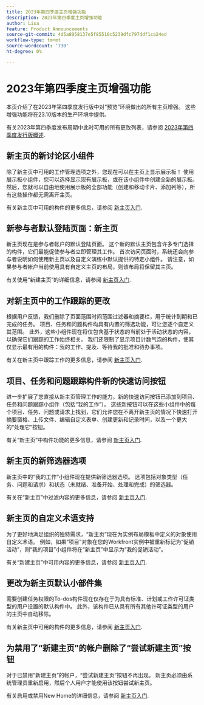 ```yaml
---
title: 2023年第四季度主页增强功能
description: 2023年第四季度主页增强功能
author: Lisa
feature: Product Announcements
source-git-commit: 4d5a8958137e5f85510c5239dfc797ddf1ca24ed
workflow-type: tm+mt
source-wordcount: '730'
ht-degree: 0%

---
```


# 2023年第四季度主页增强功能

本页介绍了在2023年第四季度发行版中对“预览”环境做出的所有主页增强。 这些增强功能将在23.10版本的生产环境中提供。

有关2023年第四季度发布周期中此时可用的所有更改列表，请参阅 [2023年第四季度发行版概述](/help/quicksilver/product-announcements/product-releases/23-q4-release-activity/23-q4-release-overview.md).

## 新主页的新讨论区小组件

除了新主页中可用的工作管理选项之外，您现在可以在主页上显示展示板！ 使用展示板小组件，您可以选择显示现有展示板，或在该小组件中创建全新的展示板。 然后，您就可以自由地使用展示板的全部功能（创建和移动卡片、添加列等），所有这些操作都无需离开主页。

有关新主页中可用的构件的更多信息，请参阅 [新主页入门](/help/quicksilver/workfront-basics/using-home/new-home/get-started-with-new-home.md).

## 新参与者默认登陆页面：新主页

新主页现在是参与者帐户的默认登陆页面。 这个新的默认主页包含许多专门选择的构件，它们最能促使参与者立即管理其工作。 首次访问页面时，系统还会向参与者说明如何使用新主页以及自定义演练中默认提供的特定小组件。 请注意，如果参与者帐户当前使用具有自定义主页的布局，则该布局将保留其主页。

有关使用“新建主页”的详细信息，请参阅 [新主页入门](/help/quicksilver/workfront-basics/using-home/new-home/get-started-with-new-home.md).

## 对新主页中的工作跟踪的更改

根据用户反馈，我们删除了页面范围时间范围过滤器和摘要栏，用于统计到期和已完成的任务。 项目、任务和问题构件均具有内置的筛选功能，可让您逐个自定义其范围。 此外，这些小组件现在将仅包含基于状态的当前处于活动状态的内容，以确保它们跟踪的工作始终相关。 我们还限制了显示项目计数气泡的构件，使其仅显示最有用的构件：我的工作、提及、等待我的批准和待办事项。

有关在新主页中跟踪工作的更多信息，请参阅 [新主页入门](/help/quicksilver/workfront-basics/using-home/new-home/get-started-with-new-home.md).

## 项目、任务和问题跟踪构件新的快速访问按钮

进一步扩展了您直接从新主页管理工作的能力，新的快速访问按钮已添加到项目、任务和问题跟踪小组件（包括“我的工作”）。 这些新按钮可以在这些小组件中的每个项目、任务、问题或请求上找到，它们允许您在不离开新主页的情况下快速打开摘要窗格、上传文件、编辑自定义表单、创建更新和记录时间，以及一个更大的“处理它”按钮。

有关“新主页”中构件功能的更多信息，请参阅 [新主页入门](/help/quicksilver/workfront-basics/using-home/new-home/get-started-with-new-home.md).

## 新主页的新筛选器选项

新主页中的“我的工作”小组件现在提供新筛选器选项。 选项包括对象类型（任务、问题和请求）和状态（未就绪、准备开始、处理和完成）的筛选器。

有关在“新主页”中过滤内容的更多信息，请参阅 [新主页入门](/help/quicksilver/workfront-basics/using-home/new-home/get-started-with-new-home.md).

## 新主页的自定义术语支持

为了更好地满足组织的独特需求，“新主页”现在为实例布局模板中定义的对象使用自定义术语。 例如，如果“项目”对象在您的Workfront实例中被重新标记为“促销活动”，则“我的项目”小组件将在“新主页”中显示为“我的促销活动”。

有关“新建主页”中可用内容的更多信息，请参阅 [新主页入门](/help/quicksilver/workfront-basics/using-home/new-home/get-started-with-new-home.md).

## 更改为新主页默认小部件集

需要创建任务权限的To-dos构件现在仅存在于为具有标准、计划或工作许可证类型的用户设置的默认构件中。 此外，该构件已从具有所有其他许可证类型的用户的主页中自动移除。

有关新主页中可用的构件的更多信息，请参阅 [新主页入门](/help/quicksilver/workfront-basics/using-home/new-home/get-started-with-new-home.md).

## 为禁用了“新建主页”的帐户删除了“尝试新建主页”按钮

对于已禁用“新建主页”的帐户，“尝试新建主页”按钮不再出现。 新主页必须由系统管理员重新启用，然后个人用户才能使用该按钮尝试新主页。

有关启用或禁用New Home的详细信息，请参阅 [新主页入门](/help/quicksilver/workfront-basics/using-home/new-home/get-started-with-new-home.md).
